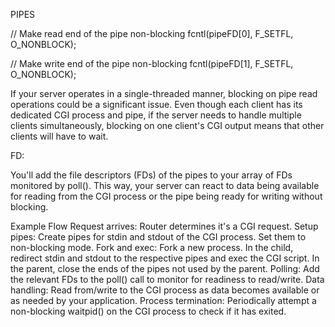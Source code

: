 PIPES

// Make read end of the pipe non-blocking
fcntl(pipeFD[0], F_SETFL, O_NONBLOCK);

// Make write end of the pipe non-blocking
fcntl(pipeFD[1], F_SETFL, O_NONBLOCK);

If your server operates in a single-threaded manner, blocking on pipe read operations could be a significant issue. Even though each client has its dedicated CGI process and pipe, if the server needs to handle multiple clients simultaneously, blocking on one client's CGI output means that other clients will have to wait.

FD:

You'll add the file descriptors (FDs) of the pipes to your array of FDs monitored by poll(). This way, your server can react to data being available for reading from the CGI process or the pipe being ready for writing without blocking.

Example Flow
Request arrives: Router determines it's a CGI request.
Setup pipes: Create pipes for stdin and stdout of the CGI process. Set them to non-blocking mode.
Fork and exec: Fork a new process. In the child, redirect stdin and stdout to the respective pipes and exec the CGI script. In the parent, close the ends of the pipes not used by the parent.
Polling: Add the relevant FDs to the poll() call to monitor for readiness to read/write.
Data handling: Read from/write to the CGI process as data becomes available or as needed by your application.
Process termination: Periodically attempt a non-blocking waitpid() on the CGI process to check if it has exited.
